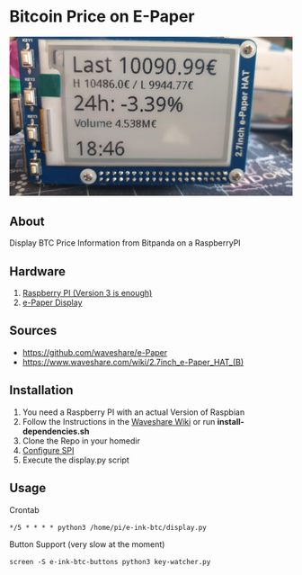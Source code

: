 # Bitcoin Price on E-Paper
![Example Image](/pic/20200818_174441.jpg)

## About 
Display BTC Price Information from Bitpanda on a RaspberryPI


## Hardware
1. [Raspberry PI (Version 3 is enough)](https://amzn.to/3aCpsph)
2. [e-Paper Display](https://amzn.to/3aA24IZ)

## Sources
- https://github.com/waveshare/e-Paper
- https://www.waveshare.com/wiki/2.7inch_e-Paper_HAT_(B)

## Installation
1. You need a Raspberry PI with an actual Version of Raspbian
2. Follow the Instructions in the [Waveshare Wiki](https://www.waveshare.com/wiki/2.7inch_e-Paper_HAT_(B)) or run **install-dependencies.sh**
3. Clone the Repo in your homedir
4. [Configure SPI](https://www.raspberrypi-spy.co.uk/2014/08/enabling-the-spi-interface-on-the-raspberry-pi/)
5. Execute the display.py script

## Usage
Crontab
```
*/5 * * * * python3 /home/pi/e-ink-btc/display.py
```

Button Support (very slow at the moment)
```
screen -S e-ink-btc-buttons python3 key-watcher.py

```


